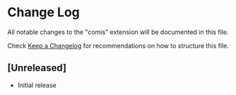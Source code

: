 # Change Log

All notable changes to the "comis" extension will be documented in this file.

Check [Keep a Changelog](http://keepachangelog.com/) for recommendations on how to structure this file.

## [Unreleased]

- Initial release
